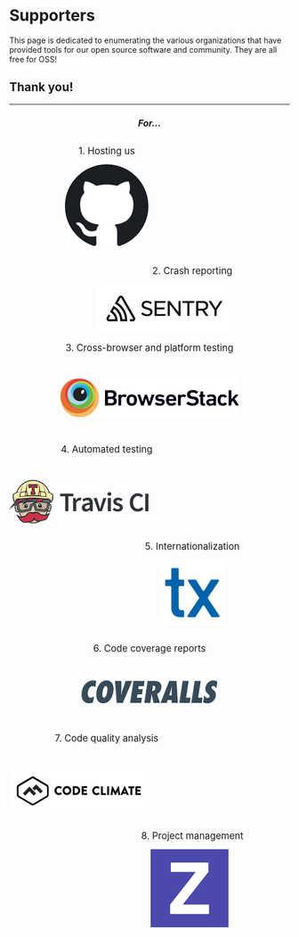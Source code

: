 # Supporters

This page is dedicated to enumerating the various organizations that have provided tools for our open source software and community. They are all free for OSS!

## Thank you!

<hr>

<center>

  <em><h3>For...</h3></em>

</center>

<div style="width:350px; float:left">

<center>

  <big>1. Hosting us</big>

<center>

<div style="width:150px">

[![Github-logo](../app/assets/images/logos/github.png)](https://github.com/)

</div>
</div>

<div style="width:350px; float:right">

<center>

  <big>2. Crash reporting</big>
  
</center>
<a href="https://sentry.io/welcome/"><img alt="sentry-logo" src="../app/assets/images/logos/sentry.png"></a>

</div>

<div style="margin-top: 300px">

<center>

<div style="width:350px; overflow: hidden">

<center>

  <big>3. Cross-browser and platform testing</big>

</center>

<br>

[![Browserstack-logo](../app/assets/images/logos/browserstack.png)](https://www.browserstack.com/)

</center>

</div>
</div>

<br>

<div style="width:350px; float: left">

<center>

  <big>4. Automated testing</big>

</center>

<br>

[![Travis-ci](../app/assets/images/logos/TravisCI-Full-Color.png)](https://travis-ci.com/)
</div>

<div style="width:350px; float: right">
<center>

  <big>5. Internationalization</big>

  <a href="https://www.transifex.com/"><img alt="transifex-logo" src="../app/assets/images/logos/transifex.png"></a>

</center>
</div>

<center>

<div style="width:350px; margin-top: 260px; overflow: hidden">

<center>

  <big>6. Code coverage reports</big>

</center>

<br>

[![Coveralls](../app/assets/images/logos/coveralls.png)](https://coveralls.io/)

</div>
</center>

<br>

<div style="width:350px; float: left">

<center>

  <big>7. Code quality analysis</big>

</center>

<br>

[![Codeclimate-logo](../app/assets/images/logos/codeclimate.png)](https://codeclimate.com/)

</div>

<div style="width:350px; float: right">

<center>

  <big>8. Project management</big>

</center>

  <div style="width:140px; margin-left: 100px">

  [![zenhub-logo](../app/assets/images/logos/zenhub.png)](https://www.zenhub.com/)
  
  </div>
</div>

